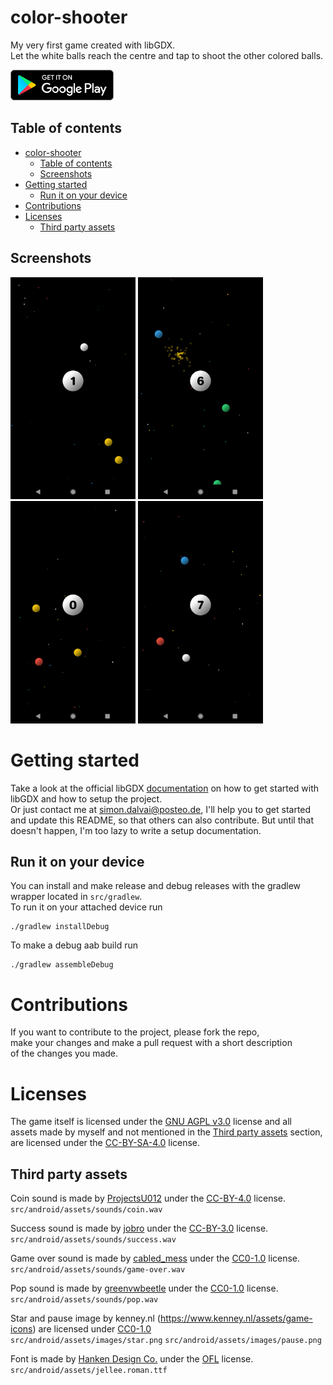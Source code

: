 # color-shooter
<!-- [![iOS upload](https://github.com/dulvui/sn4ke/actions/workflows/upload-ios.yml/badge.svg)](https://github.com/dulvui/sn4ke/actions/workflows/upload-ios.yml)
[![Android upload](https://github.com/dulvui/sn4ke/actions/workflows/upload-android.yml/badge.svg)](https://github.com/dulvui/sn4ke/actions/workflows/upload-android.yml) -->
My very first game created with libGDX.  
Let the white balls reach the centre and tap to shoot the other colored balls.

<a href="https://play.google.com/store/apps/details?id=com.salvai.centrum" target="_blank"><img src="store-images/PlayStore.svg" alt="Get it on Google Play" height="49"></a>
<!-- <a href="https://apps.apple.com/app/sn4ke/id1626543157" target="_blank"><img src="store-images/AppStore.svg" alt="Download on the App Store" height="50" ></a> -->

## Table of contents
- [color-shooter](#color-shooter)
  - [Table of contents](#table-of-contents)
  - [Screenshots](#screenshots)
- [Getting started](#getting-started)
  - [Run it on your device](#run-it-on-your-device)
- [Contributions](#contributions)
- [Licenses](#licenses)
  - [Third party assets](#third-party-assets)

## Screenshots
<div>
  <img src="screenshots/screenshot-1.png" alt="Level 1" width="200"/>
  <img src="screenshots/screenshot-2.png" alt="Level 2" width="200"/>
  <img src="screenshots/screenshot-3.png" alt="Level 3" width="200"/>
  <img src="screenshots/screenshot-4.png" alt="Level 4" width="200"/>
</div>

# Getting started

Take a look at the official libGDX [documentation](https://libgdx.com/dev/) on how to get started with libGDX and how to setup the project.  
Or just contact me at simon.dalvai@posteo.de, I'll help you to get started and update this README, so that others can also contribute. But until that doesn't happen, I'm too lazy to write a setup documentation.

## Run it on your device
You can install and make release and debug releases with the gradlew wrapper located in `src/gradlew`.  
To run it on your attached device run
```
./gradlew installDebug
```
To make a debug aab build run
```
./gradlew assembleDebug
```

# Contributions
If you want to contribute to the project, please fork the repo,    
make your changes and make a pull request with a short description  
of the changes you made.

# Licenses
The game itself is licensed under the [GNU AGPL v3.0](LICENSE) license and all  
assets made by myself and not mentioned in the [Third party assets](#third-party-assets) section, are licensed under the [CC-BY-SA-4.0](https://creativecommons.org/licenses/by-sa/4.0/) license.

## Third party assets

Coin sound is made by [ProjectsU012](https://freesound.org/people/ProjectsU012/sounds/341695/) under the [CC-BY-4.0](https://creativecommons.org/licenses/by/4.0/) license.  
`src/android/assets/sounds/coin.wav`

Success sound is made by [jobro](https://freesound.org/people/jobro/sounds/60443/) under the [CC-BY-3.0](https://creativecommons.org/licenses/by/3.0/) license.  
`src/android/assets/sounds/success.wav`

Game over sound is made by [cabled_mess](https://freesound.org/people/cabled_mess/sounds/350985/) under the [CC0-1.0](https://creativecommons.org/publicdomain/zero/1.0/) license.  
`src/android/assets/sounds/game-over.wav`

Pop sound is made by [greenvwbeetle](https://freesound.org/people/greenvwbeetle/sounds/244652/) under the [CC0-1.0](https://creativecommons.org/publicdomain/zero/1.0/) license.  
`src/android/assets/sounds/pop.wav`

Star and pause image by kenney.nl (https://www.kenney.nl/assets/game-icons) are licensed under [CC0-1.0](https://creativecommons.org/publicdomain/zero/1.0/)  
`src/android/assets/images/star.png`
`src/android/assets/images/pause.png`

Font is made by [Hanken Design Co.](https://hanken.co/collections/free/products/jellee) under the [OFL](https://scripts.sil.org/cms/scripts/page.php?site_id=nrsi&id=ofl) license.  
`src/android/assets/jellee.roman.ttf`
